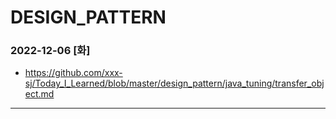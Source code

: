 # DESIGN_PATTERN

### 2022-12-06 [화]
- https://github.com/xxx-sj/Today_I_Learned/blob/master/design_pattern/java_tuning/transfer_object.md
* * *
